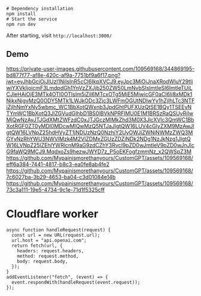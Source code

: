 ```shell
# Dependency installation
npm install
# Start the service
npm run dev
```
After starting, visit `http://localhost:3000/`

## Demo
https://private-user-images.githubusercontent.com/109569168/344869195-bd877f77-af8e-420c-af9a-7751bf9a6f17.png?jwt=eyJhbGciOiJIUzI1NiIsInR5cCI6IkpXVCJ9.eyJpc3MiOiJnaXRodWIuY29tIiwiYXVkIjoicmF3LmdpdGh1YnVzZXJjb250ZW50LmNvbSIsImtleSI6ImtleTUiLCJleHAiOjE3MTk4OTI0OTIsIm5iZiI6MTcxOTg5MjE5MiwicGF0aCI6Ii8xMDk1NjkxNjgvMzQ0ODY5MTk1LWJkODc3Zjc3LWFmOGUtNDIwYy1hZjlhLTc3NTFiZjlhNmYxNy5wbmc_WC1BbXotQWxnb3JpdGhtPUFXUzQtSE1BQy1TSEEyNTYmWC1BbXotQ3JlZGVudGlhbD1BS0lBVkNPRFlMU0E1M1BRSzRaQSUyRjIwMjQwNzAyJTJGdXMtZWFzdC0xJTJGczMlMkZhd3M0X3JlcXVlc3QmWC1BbXotRGF0ZT0yMDI0MDcwMlQwMzQ5NTJaJlgtQW16LUV4cGlyZXM9MzAwJlgtQW16LVNpZ25hdHVyZT1jNDUzNzQ0NzhiY2UyOWJiZWNjNWMzZWQ3MGYyNzRhYWU3NWVlMzk4M2VlZDMxZGUzZDZiNDk2NDg1NzJkNzg1JlgtQW16LVNpZ25lZEhlYWRlcnM9aG9zdCZhY3Rvcl9pZD0wJmtleV9pZD0wJnJlcG9faWQ9MCJ9.MqdxoZs9hezwJWYD7z_P5oEKFogfzmmNz_x2QWSpZ3M
https://github.com/Mypainismorethanyours/CustomGPT/assets/109569168/eff6a384-7441-4817-b8c3-ea0fe8ab4fe2
https://github.com/Mypainismorethanyours/CustomGPT/assets/109569168/7c6027ba-3b29-4653-ba04-c3d01084e14b
https://github.com/Mypainismorethanyours/CustomGPT/assets/109569168/73c3a111-19e5-4734-9c1e-71d1f5325cff


# Cloudflare worker

```
async function handleRequest(request) {
  const url = new URL(request.url);
  url.host = "api.openai.com";
  return fetch(url, {
    headers: request.headers,
    method: request.method,
    body: request.body,
  });
}
addEventListener("fetch", (event) => {
  event.respondWith(handleRequest(event.request));
});
```
